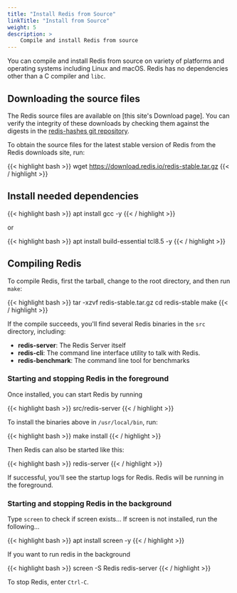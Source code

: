 ```yaml
---
title: "Install Redis from Source"
linkTitle: "Install from Source"
weight: 5
description: >
    Compile and install Redis from source
---
```


You can compile and install Redis from source on variety of platforms and operating systems including Linux and macOS. Redis has no dependencies other than a C  compiler and `libc`.

## Downloading the source files

The Redis source files are available on [this site's Download page]. You can verify the integrity of these downloads by checking them against the digests in the [redis-hashes git repository](https://github.com/redis/redis-hashes).

To obtain the source files for the latest stable version of Redis from the Redis downloads site, run:

{{< highlight bash >}}
wget https://download.redis.io/redis-stable.tar.gz
{{< / highlight >}}

## Install needed dependencies

{{< highlight bash >}}
apt install gcc -y
{{< / highlight >}}

or

{{< highlight bash >}}
apt install build-essential tcl8.5 -y
{{< / highlight >}}

## Compiling Redis

To compile Redis, first the tarball, change to the root directory, and then run `make`:

{{< highlight bash >}}
tar -xzvf redis-stable.tar.gz
cd redis-stable
make
{{< / highlight >}}

If the compile succeeds, you'll find several Redis binaries in the `src` directory, including:

* **redis-server**: The Redis Server itself
* **redis-cli**: The command line interface utility to talk with Redis.
* **redis-benchmark**: The command line tool for benchmarks

### Starting and stopping Redis in the foreground

Once installed, you can start Redis by running

{{< highlight bash  >}}
src/redis-server
{{< / highlight >}}

To install the binaries above in `/usr/local/bin`, run:

{{< highlight bash >}}
make install
{{< / highlight >}}

Then Redis can also be started like this:

{{< highlight bash  >}}
redis-server
{{< / highlight >}}

If successful, you'll see the startup logs for Redis. Redis will be running in the foreground.

### Starting and stopping Redis in the background

Type `screen` to check if screen exists... If screen is not installed, run the following...

{{< highlight bash  >}}
apt install screen -y
{{< / highlight >}}

If you want to run redis in the background

{{< highlight bash  >}}
screen -S Redis redis-server
{{< / highlight >}}

To stop Redis, enter `Ctrl-C`.